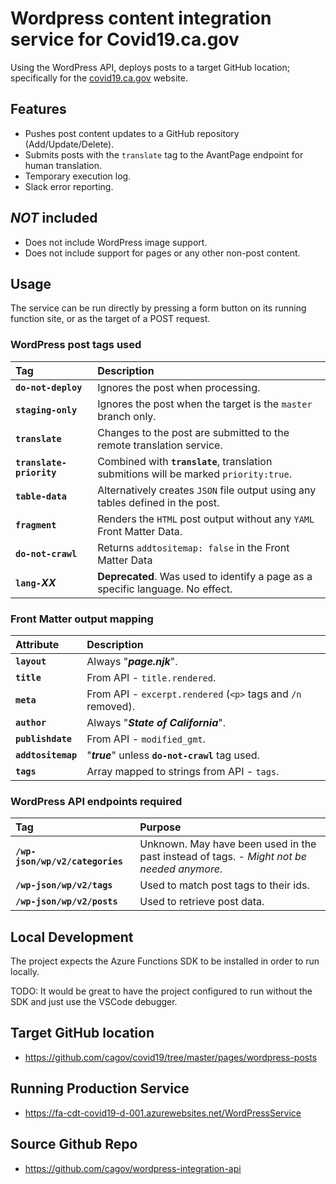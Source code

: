 # Wordpress content integration service for Covid19.ca.gov
Using the WordPress API, deploys posts to a target GitHub location; specifically for the [covid19.ca.gov](https://covid19.ca.gov) website.

## Features
- Pushes post content updates to a GitHub repository (Add/Update/Delete).
- Submits posts with the `translate` tag to the AvantPage endpoint for human translation.
- Temporary execution log.
- Slack error reporting.

## _NOT_ included
- Does not include WordPress image support.
- Does not include support for pages or any other non-post content.

## Usage

The service can be run directly by pressing a form button on its running function site, or as the target of a POST request.

### WordPress post tags used
| Tag | Description |
| :-- | :-- |
| **`do-not-deploy`** | Ignores the post when processing.|
| **`staging-only`** | Ignores the post when the target is the `master` branch only.|
| **`translate`** | Changes to the post are submitted to the remote translation service. |
| **`translate-priority`** | Combined with **`translate`**, translation submitions will be marked `priority:true`. |
| **`table-data`** | Alternatively creates `JSON` file output using any tables defined in the post.  |
| **`fragment`** | Renders the `HTML` post output without any `YAML` Front Matter Data. |
| **`do-not-crawl`** | Returns `addtositemap: false` in the Front Matter Data |
| **`lang-`_XX_** | **Deprecated**.  Was used to identify a page as a specific language.  No effect. |

### Front Matter output mapping
| Attribute | Description |
| :-- | :-- |
| **`layout`** | Always "**_page.njk_**". |
| **`title`** | From API - `title.rendered`. |
| **`meta`** | From API - `excerpt.rendered` (`<p>` tags and `/n` removed). |
| **`author`** | Always "**_State of California_**". |
| **`publishdate`** | From API - `modified_gmt`.  |
| **`addtositemap`** | "**_true_**" unless **`do-not-crawl`** tag used. |
| **`tags`** | Array mapped to strings from API - `tags`.  |

### WordPress API endpoints required
| Tag | Purpose |
| :-- | :-- |
| **`/wp-json/wp/v2/categories`** | Unknown.  May have been used in the past instead of tags. - _Might not be needed anymore_. |
| **`/wp-json/wp/v2/tags`** | Used to match post tags to their ids. |
| **`/wp-json/wp/v2/posts`** | Used to retrieve post data. |

## Local Development

The project expects the Azure Functions SDK to be installed in order to run locally.

TODO: It would be great to have the project configured to run without the SDK and just use the VSCode debugger.


## Target GitHub location
- https://github.com/cagov/covid19/tree/master/pages/wordpress-posts

## Running Production Service
- https://fa-cdt-covid19-d-001.azurewebsites.net/WordPressService

## Source Github Repo
- https://github.com/cagov/wordpress-integration-api

